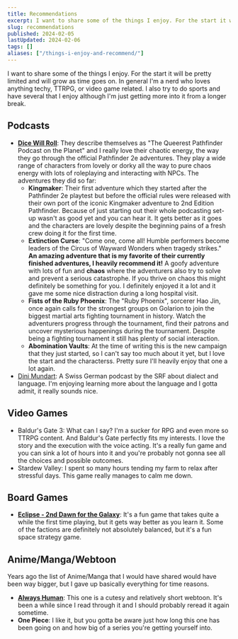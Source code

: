 ```yaml
---
title: Recommendations
excerpt: I want to share some of the things I enjoy. For the start it will be pretty limited and will grow as time goes on. In general I'm a nerd who loves anything techy, TTRPG, or video game related. I also try to do sports and have several that I enjoy although I'm just getting more into it from a longer break.
slug: recommendations
published: 2024-02-05
lastUpdated: 2024-02-06
tags: []
aliases: ["/things-i-enjoy-and-recommend/"]
---
```


I want to share some of the things I enjoy. For the start it will be pretty limited and will grow as time goes on. In general I'm a nerd who loves anything techy, TTRPG, or video game related. I also try to do sports and have several that I enjoy although I'm just getting more into it from a longer break.

## Podcasts

- **[Dice Will Roll](https://www.dicewillroll.com/)**: They describe themselves as "The Queerest Pathfinder Podcast on the Planet" and I really love their chaotic energy, the way they go through the official Pathfinder 2e adventures. They play a wide range of characters from lovely or dorky all the way to pure chaos energy with lots of roleplaying and interacting with NPCs. The adventures they did so far:
  - **Kingmaker**: Their first adventure which they started after the Pathfinder 2e playtest but before the official rules were released with their own port of the iconic Kingmaker adventure to 2nd Edition Pathfinder. Because of just starting out their whole podcasting set-up wasn't as good yet and you can hear it. It gets better as it goes and the characters are lovely despite the beginning pains of a fresh crew doing it for the first time.
  - **Extinction Curse**: "Come one, come all! Humble performers become leaders of the Circus of Wayward Wonders when tragedy strikes." **An amazing adventure that is my favorite of their currently finished adventures, I heavily recommend it!** A goofy adventure with lots of fun and **chaos** where the adventurers also try to solve and prevent a serious catastrophe. If you thrive on chaos this might definitely be something for you. I definitely enjoyed it a lot and it gave me some nice distraction during a long hospital visit.
  - **Fists of the Ruby Phoenix**: The "Ruby Phoenix", sorcerer Hao Jin, once again calls for the strongest groups on Golarion to join the biggest martial arts fighting tournament in history. Watch the adventurers progress through the tournament, find their patrons and uncover mysterious happenings during the tournament. Despite being a fighting tournament it still has plenty of social interaction.
  - **Abomination Vaults**: At the time of writing this is the new campaign that they just started, so I can't say too much about it yet, but I love the start and the characterss. Pretty sure I'll heavily enjoy that one a lot again.
- [Dini Mundart](https://www.srf.ch/audio/dini-mundart): A Swiss German podcast by the SRF about dialect and language. I'm enjoying learning more about the language and I gotta admit, it really sounds nice.

## Video Games

- Baldur's Gate 3: What can I say? I'm a sucker for RPG and even more so TTRPG content. And Baldur's Gate perfectly fits my interests. I love the story and the execution with the voice acting. It's a really fun game and you can sink a lot of hours into it and you're probably not gonna see all the choices and possible outcomes.
- Stardew Valley: I spent so many hours tending my farm to relax after stressful days. This game really manages to calm me down.

## Board Games

- **[Eclipse - 2nd Dawn for the Galaxy](https://en.lautapelit.fi/product/24681/eclipse---2nd-dawn-for-the-galaxy-eng)**: It's a fun game that takes quite a while the first time playing, but it gets way better as you learn it. Some of the factions are definitely not absolutely balanced, but it's a fun space strategy game.

## Anime/Manga/Webtoon

Years ago the list of Anime/Manga that I would have shared would have been way bigger, but I gave up basically everything for time reasons.

- **[Always Human](https://www.webtoons.com/en/romance/always-human/list?title_no=557)**: This one is a cutesy and relatively short webtoon. It's been a while since I read through it and I should probably reread it again sometime.
- **One Piece**: I like it, but you gotta be aware just how long this one has been going on and how big of a series you're getting yourself into.
